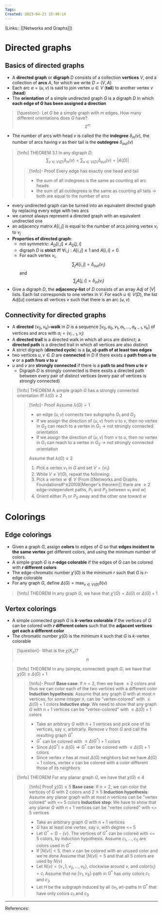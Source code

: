 ```yaml
---
Tags: 
Created: 2023-04-21 15:40:14
---
```

(Links:: [[Networks and Graphs]])
# Directed graphs
## Basics of directed graphs 
- A **directed graph** or **digraph** $D$ consists of a collection **vertices** $V$, and a collection of **arcs** $A$, for which we write $D=(V,A)$
- Each arc $a=(u,v)$ is said to join vertex $u\in V$ (**tail**) to another vertex $v$ (**head**)
- The **orientation** of a simple undirected graph $G$ is a digraph $D$ in which **each edge of $G$ has been assigned a direction** 

> [!question]- Let $G$ be a simple graph with $m$ edges. How many different orientations does $G$ have?
> $$2^m$$


- The number of arcs with head $v$ is called the the **indegree** $\delta_{in}(v)$, the number of arcs having $v$ as their tail is the **outdegree** $\delta_{out}(v)$

> [!info] THEOREM 3.1
> In any digraph $D$: $$\sum_{v\in V(D)}\delta_{in}(v)=\sum_{v \in V(D)}\delta_{out}(v)=|A(D)|$$
> > [!info]- Proof
> > Every edge has exactly one head and tail
> > - the sum of all indegrees is the same as counting all arc heads
> > - the sum of all outdegrees is the same as counting all tails
> > -> both are equal to the number of arcs

- every undirected graph can be turned into an equivalent directed graph by replacing every edge with two arcs
- we cannot always represent a directed graph with an equivalent undirected one
- an adjacency matrix $A[i,j]$ is equal to the number of arcs joining vertex $v_i$ to $v_j$
- **Properties of directed graph**:
	- not symmetric: $A_D[i,j]\neq A_D[j,i]$
	- digraph $D$ is **strict** iff $\forall i,j:A[i,j]\leq 1$ and $A[i,i]=0$
	- For each vertex $v_i$, $$\sum_jA[i,j]=\delta_{out}(v_i)$$ and $$\sum_jA[j,i]=\delta_{in}(v_i)$$
- Give a digraph $D$, the **adjacency-list** of $D$ consists of an array $Adj$ of $|V|$ lists. Each list corresponds to one vertex in $V$. For each $u\in V(D)$, the list $Adj[u]$ contains all vertices $v$ such that there is an arc $(u,v)$
## Connectivity for directed graphs
- A **directed** $(v_0,v_k)$**-walk** in $D$ is a sequence $[v_0,a_0,v_1,a_1,...,a_{k-1},v_k]$ of vertices and arcs with $a_i=(v_{i-1},v_i)$
- A **directed trail** is a directed walk in which all arcs are distinct; a **directed path** is a directed trail in which all vertices are also distinct
- A strict digraph (**directed cycle**) is a **$(u,u)$-path of at least two edges**
- two vertices $u,v \in D$ are **connected** in $D$ if there exists a **path from $u$ to $v$** or a **path from $v$ to $u$**
- $u$ and $v$ are **strongly connected** if there is a **path to and from $u$ to $v$**
	- Digraph $D$ is strongly connected is there exsits a directed path between every pair of distinct vertices (every pair of vertices is strongly connected)

> [!info] THEOREM
> A simple graph $G$ has a strongly connected orientation iff $\lambda(G) \geq 2$
> > [!info]- Proof
> > Assume $\lambda(G)=1$
> > - an edge $(u,v)$ connects two subgraphs $G_1$ and $G_2$
> > - If we assign the direction of $(u,v)$ from $u$ to $v$, then no vertex in $G_2$ can reach to a vertex in $G_1$ -> not strongly connected orientation
> > - If we assign the direction of $(u,v)$ from $v$ to $u$, then no vertex in $G_1$ can reach to a vertex in $G_2$ -> not strongly connected orientation
> > 
> > Assume that $\lambda(G)\geq 2$
> > 1. Pick a vertex $v_1$ in $G$ and set $V=\{v_1\}$
> > 2. While $V\neq V(G)$, repeat the following:
> > 3. Pick a vertex $w\not \in V$ (From [[Networks and Graphs Foundations#^e20f09|Menger's theorem]] there are $\geq 2$ edge-independent paths, $P_1$ and $P_2$ between $v_1$ and $w$)
> > 4. Orient either $P_1$ or $P_2$ away and the other one toward $w$

# Colorings
## Edge colorings
- Given a graph $G$, assign **colors** to edges of $G$ so that **edges incident to the same vertex** get different colors, and using the minimum number of colors.
- A simple graph $G$ is **$r$-edge colorable** if the edges of $G$ can be colored with **$r$ different colors**
- The edge-chromatic number $\chi'(G)$ is the minimum $r$ such that $G$ is $r$-edge colorable
- For any graph $G$, define $\Delta (G)=\text{max}_{v\in V(G)}\delta(v)$

> [!info] THEOREM
> In any graph $G$, we have that $\chi'(G)=\Delta(G)$ or $\Delta(G)+1$

## Vertex colorings
- A simple connected graph $G$ is **$k$-vertex colorable** if the vertices of $G$ can be colored with **$r$ different colors** such that the **adjacent vertices get each a different color**
- The chromatic number $\chi(G)$ is the minimum $k$ such that $G$ is $k$-vertex colorable

> [!question]- What is the $\chi(K_n)$?
> $$n$$

> [!info] THEOREM
> In any (simple, connected) graph $G$, we have that $\chi(G)\leq \Delta(G)+1$
> > [!info]- Proof 
> > **Base case**: If $n=2$, then we have $\geq 2$ colors and thus we can color each of the two vertices with a different color
> > **Induction hypothesis**: Assume that any graph $G$ with at most $n$ vertices, for some integer $n$, can be "vertex-colored" with $\leq \Delta(G)+1$ colors
> > **Inductive step**: We need to show that any graph $G$ with $n+1$ vertices can be "vertex-colored" with $\leq \Delta(G)+1$ colors
> > - Take an arbitrary $G$ with $n+1$ vertices and pick one of its vertices, say $v$, arbitrarly. Remove $v$ from $G$ and call the resulting graph $G^*$
> > - $G^*$ can be colored with $\leq \Delta(G^*)+1$ colors
> > - Since $\Delta(G^*)\leq\Delta(G)\Rightarrow G^*$ can be colored with $\leq\Delta(G)+1$ colors
> > - Since vertex $v$ has at most $\Delta(G)$ neighbors but we have $\Delta(G)+1$ colors, vertex $v$ can be colored with a color different those of its neighbors

> [!info] THEOREM
> For any planar graph $G$, we have that $\chi(G)\leq 4$
> > [!info] Proof $\chi(G)\leq 5$
> > **Base case**: If $n=2$, we can color the vertices of $G$ with 2 colors and $2 \leq 5$
> > **Induction hypothesis**: Assume any planar graph with at most $n$ vertices can be "vertex colored" with <= 5 colors
> > **Inductive step**: We have to show that any planar $G$ with $n+1$ vertices can be "vertex colored" with <= 5 vertices
> > - Take an arbitrary graph $G$ with $n+1$ vertices
> > - $G$ has at least one vertex, say $v$, with degree <= 5
> > - Let $G^*=G-\{v\}$. The vertices of $G^*$ can be colored with <= 5 colors, by induction hypothesis. Assume $c_1,...,c_5$ are colors used in $G^*$
> > - If $|N(v)|<5$, then $v$ can be colored with an unused color and we're done
> > Assume that $|N(v)|=5$ and that all 5 colors are used by $N(v)$
> > - Let $N(v)=\{v_+1,v_2,...,v_5\}$, clockwise around $v$, and $color (v_i)=c_i$
> > Assume that no $[v_1,v_3]$-path in $G^*$ has only colors $c_1$ and $c_3$
> > - Let $H$ be the subgraph induced by all $(v_1,w)$-paths in $G^*$ that have only colors $c_1$ and $c_3$

---
References: